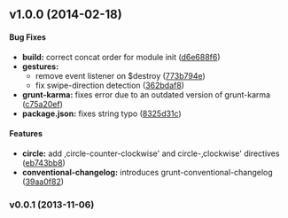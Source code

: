 <a name="v1.0.0"></a>
## v1.0.0 (2014-02-18)


#### Bug Fixes

* **build:** correct concat order for module init ([d6e688f6](git@github.com:angular-leap/angular-leap/commit/d6e688f6bf7651ebe920d70b287eb614110f933a))
* **gestures:**
  * remove event listener on $destroy ([773b794e](git@github.com:angular-leap/angular-leap/commit/773b794e793f17b9fb98da79557af892f6681090))
  * fix swipe-direction detection ([362bdaf8](git@github.com:angular-leap/angular-leap/commit/362bdaf834dbfc440c0edeabb930eb39628bfb80))
* **grunt-karma:** fixes error due to an outdated version of grunt-karma ([c75a20ef](git@github.com:angular-leap/angular-leap/commit/c75a20ef854890a8b541814abd31b491b2bc8ba3))
* **package.json:** fixes string typo ([8325d31c](git@github.com:angular-leap/angular-leap/commit/8325d31cc723e825c9febebfc740b4683b4a804d))


#### Features

* **circle:** add ‚circle-counter-clockwise'  and circle-‚clockwise' directives ([eb743bb8](git@github.com:angular-leap/angular-leap/commit/eb743bb8d67d01ea0c8d258fe6aadd405d8d73ed))
* **conventional-changelog:** introduces grunt-conventional-changelog ([39aa0f82](git@github.com:angular-leap/angular-leap/commit/39aa0f82a515b3b9441f3ba7d42c3225598e046c))

<a name="v0.0.1"></a>
### v0.0.1 (2013-11-06)